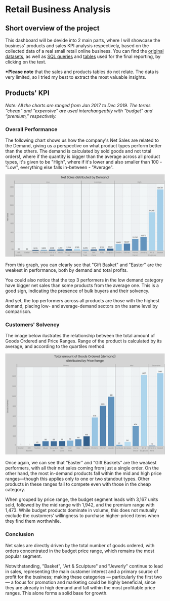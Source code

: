 # Retail Business Analysis
## Short overview of the project
This dashboard will be devide into 2 main parts, where I will showcase the business' products and sales KPI analysis respectively, based on the collected data of a real small retail online business. You can find the [original datasets](uploaded/orig.datasets), as well as [SQL queries](uploaded/sql.queries) and [tables](uploaded/finalised.tables) used for the final reporting, by clicking on the text.

<b>*Please note</b> that the sales and products tables do not relate. The data is very limited, so I tried my best to extract the most valuable insights.

## Products' KPI
<i>Note: All the charts are ranged from Jan 2017 to Dec 2019. The terms “cheap” and “expensive” are used interchangeably with “budget” and “premium,” respectively.</i>

### Overall Performance

The following chart shows us how the company's Net Sales are related to the Demand, giving us a perspective on what product types perform better than the others. The demand is calculated by sold goods and not total orders!, where if the quantity is bigger than the average across all product types, it's given to be "High", where if it's lower and also smaller than 100 - "Low", everything else falls in-between - "Average". 

![Graph1](uploaded/visual/Net%20Sales.png)

From this graph, you can clearly see that "Gift Basket" and "Easter" are the weakest in performance, both by demand and total profits.

You could also notice that the top 3 performers in the low demand category have bigger net sales than some products from the average one. This is a good sign, indicating the presence of bulk buyers and their solvency.

And yet, the top performers across all products are those with the highest demand, placing low- and average-demand sectors on the same level by comparison.

### Customers' Solvency

The image below ilustrates the relationship between the total amount of Goods Ordered and Price Ranges.
Range of the product is calculated by its average, and according to the quartiles method.

![Graph2](uploaded/visual/Demand.png)

Once again, we can see that “Easter” and “Gift Baskets” are the weakest performers, with all their net sales coming from just a single order. On the other hand, the most in-demand products fall within the mid and high price ranges—though this applies only to one or two standout types. Other products in these ranges fail to compete even with those in the cheap category.

When grouped by price range, the budget segment leads with 3,167 units sold, followed by the mid range with 1,942, and the premium range with 1,473. While budget products dominate in volume, this does not mutually exclude the customers’ willingness to purchase higher-priced items when they find them worthwhile.

### Conclusion

Net sales are directly driven by the total number of goods ordered, with orders concentrated in the budget price range, which remains the most popular segment.

Notwithstanding, "Basket", "Art & Sculpture" and "Jewerly" continue to lead in sales, representing the main customer interest and a primary source of profit for the business; making these categories — particularly the first two — a focus for promotion and marketing could be highly beneficial, since they are already in high demand and fall within the most profitable price ranges. This alone forms a solid base for growth.
